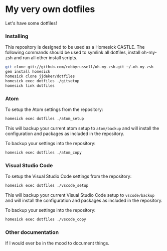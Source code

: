My very own dotfiles
========

Let's have some dotfiles!

### Installing
This repository is designed to be used as a Homesick CASTLE. The following commands should be used to symlink all dotfiles, install oh-my-zsh and run all other install scripts.

```bash
git clone git://github.com/robbyrussell/oh-my-zsh.git ~/.oh-my-zsh
gem install homesick
homesick clone jjdeker/dotfiles
homesick exec dotfiles ./gitsetup
homesick link dotfiles
```

### Atom

To setup the Atom settings from the repository:
```bash
homesick exec dotfiles ./atom_setup
```
This will backup your current atom setup to `atom/backup` and will install the configuration and packages as included in the repository.

To backup your settings into the repository:
```bash
homesick exec dotfiles ./atom_copy
```

### Visual Studio Code

To setup the Visual Studio Code settings from the repository:
```bash
homesick exec dotfiles ./vscode_setup
```
This will backup your current Visual Studio Code setup to `vscode/backup` and will install the configuration and packages as included in the repository.

To backup your settings into the repository:
```bash
homesick exec dotfiles ./vscode_copy
```

### Other documentation
If I would ever be in the mood to document things.
